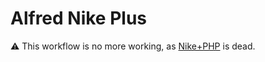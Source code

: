 # Alfred Nike Plus

⚠ This workflow is no more working, as [Nike+PHP](https://nikeplusphp.org) is dead.
